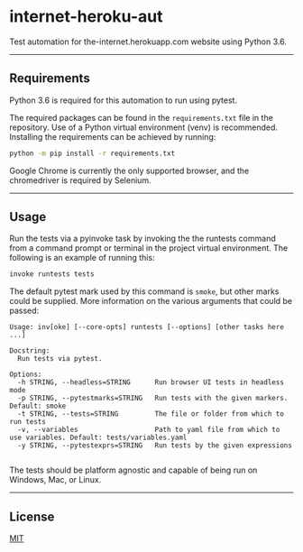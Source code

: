 # internet-heroku-aut
Test automation for the-internet.herokuapp.com website using Python 3.6.

---

## Requirements

Python 3.6 is required for this automation to run using pytest.

The required packages can be found in the `requirements.txt` file in the repository. Use of a Python virtual environment (venv) is recommended. Installing the requirements can be achieved by running:

```bash
python -m pip install -r requirements.txt
```

Google Chrome is currently the only supported browser, and the chromedriver is required by Selenium.

---

## Usage

Run the tests via a pyinvoke task by invoking the the runtests command from a command prompt or terminal in the project virtual environment. The following is an example of running this:

```bash
invoke runtests tests
```

The default pytest mark used by this command is `smoke`, but other marks could be supplied. More information on the various arguments that could be passed:

```
Usage: inv[oke] [--core-opts] runtests [--options] [other tasks here ...]

Docstring:
  Run tests via pytest.

Options:
  -h STRING, --headless=STRING      Run browser UI tests in headless mode
  -p STRING, --pytestmarks=STRING   Run tests with the given markers. Default: smoke
  -t STRING, --tests=STRING         The file or folder from which to run tests
  -v, --variables                   Path to yaml file from which to use variables. Default: tests/variables.yaml
  -y STRING, --pytestexprs=STRING   Run tests by the given expressions


```

The tests should be platform agnostic and capable of being run on Windows, Mac, or Linux.

---

## License
[MIT](https://choosealicense.com/licenses/mit/)